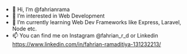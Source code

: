 - 👋 Hi, I’m @fahrianrama 
- 👀 I’m interested in Web Development
- 🌱 I’m currently learning Web Dev Frameworks like Express, Laravel, Node etc.
- 📫 You can find me on Instagram @fahrian_r_d or Linkedin https://www.linkedin.com/in/fahrian-ramaditiya-131232213/

<!---
fahrianrama/fahrianrama is a ✨ special ✨ repository because its `README.md` (this file) appears on your GitHub profile.
You can click the Preview link to take a look at your changes.
--->
